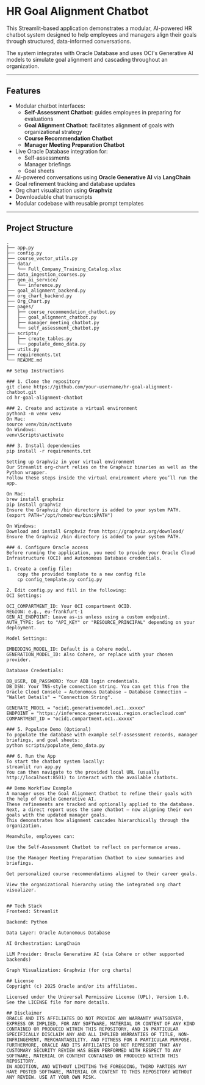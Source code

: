 # HR Goal Alignment Chatbot

This Streamlit-based application demonstrates a modular, AI-powered HR chatbot system designed to help employees and managers align their goals through structured, data-informed conversations.

The system integrates with Oracle Database and uses OCI's Generative AI models to simulate goal alignment and cascading throughout an organization.

---

## Features

- Modular chatbot interfaces:
  - **Self-Assessment Chatbot**: guides employees in preparing for evaluations
  - **Goal Alignment Chatbot**: facilitates alignment of goals with organizational strategy
  - **Course Recommendation Chatbot**
  - **Manager Meeting Preparation Chatbot**
- Live Oracle Database integration for:
  - Self-assessments
  - Manager briefings
  - Goal sheets
- AI-powered conversations using **Oracle Generative AI** via **LangChain**
- Goal refinement tracking and database updates
- Org chart visualization using **Graphviz**
- Downloadable chat transcripts
- Modular codebase with reusable prompt templates

---

##  Project Structure

```text
.
├── app.py
├── config.py
├── course_vector_utils.py
├── data/
│   └── Full_Company_Training_Catalog.xlsx
├── data_ingestion_courses.py
├── gen_ai_service/
│   └── inference.py
├── goal_alignment_backend.py
├── org_chart_backend.py
├── Org_Chart.py
├── pages/
│   ├── course_recommendation_chatbot.py
│   ├── goal_alignment_chatbot.py
│   ├── manager_meeting_chatbot.py
│   └── self_assessment_chatbot.py
├── scripts/
│   ├── create_tables.py
│   └── populate_demo_data.py
├── utils.py
├── requirements.txt
└── README.md

## Setup Instructions

### 1. Clone the repository
git clone https://github.com/your-username/hr-goal-alignment-chatbot.git
cd hr-goal-alignment-chatbot

### 2. Create and activate a virtual environment
python3 -m venv venv 
On Mac:
source venv/bin/activate
On Windows:
venv\Scripts\activate

### 3. Install dependencies
pip install -r requirements.txt

Setting up Graphviz in your virtual environment
Our Streamlit org‑chart relies on the Graphviz binaries as well as the Python wrapper.
Follow these steps inside the virtual environment where you’ll run the app.

On Mac:
brew install graphviz
pip install graphviz
Ensure the Graphviz /bin directory is added to your system PATH.
(export PATH="/opt/homebrew/bin:$PATH")

On Windows:
Download and install Graphviz from https://graphviz.org/download/
Ensure the Graphviz /bin directory is added to your system PATH.

### 4. Configure Oracle access
Before running the application, you need to provide your Oracle Cloud Infrastructure (OCI) and Autonomous Database credentials.

1. Create a config file: 
    copy the provided template to a new config file
    cp config_template.py config.py

2. Edit config.py and fill in the following: 
OCI Settings:

OCI_COMPARTMENT_ID: Your OCI compartment OCID.
REGION: e.g., eu-frankfurt-1
GEN_AI_ENDPOINT: Leave as-is unless using a custom endpoint.
AUTH_TYPE: Set to "API_KEY" or "RESOURCE_PRINCIPAL" depending on your deployment.

Model Settings:

EMBEDDING_MODEL_ID: Default is a Cohere model.
GENERATION_MODEL_ID: Also Cohere, or replace with your chosen provider.

Database Credentials:

DB_USER, DB_PASSWORD: Your ADB login credentials.
DB_DSN: Your TNS-style connection string. You can get this from the Oracle Cloud Console → Autonomous Database → Database Connection → "Wallet Details" → "Connection String".

GENERATE_MODEL = "ocid1.generativemodel.oc1..xxxxx"
ENDPOINT = "https://inference.generativeai.region.oraclecloud.com"
COMPARTMENT_ID = "ocid1.compartment.oc1..xxxxx"

### 5. Populate Demo (Optional)
To populate the database with example self-assessment records, manager briefings, and goal sheets:
python scripts/populate_demo_data.py

### 6. Run the App
To start the chatbot system locally:
streamlit run app.py
You can then navigate to the provided local URL (usually http://localhost:8501) to interact with the available chatbots.

## Demo Workflow Example
A manager uses the Goal Alignment Chatbot to refine their goals with the help of Oracle Generative AI.
These refinements are tracked and optionally applied to the database.
Next, a direct report uses the same chatbot — now aligning their own goals with the updated manager goals.
This demonstrates how alignment cascades hierarchically through the organization.

Meanwhile, employees can:

Use the Self-Assessment Chatbot to reflect on performance areas.

Use the Manager Meeting Preparation Chatbot to view summaries and briefings.

Get personalized course recommendations aligned to their career goals.

View the organizational hierarchy using the integrated org chart visualizer.


## Tech Stack
Frontend: Streamlit

Backend: Python

Data Layer: Oracle Autonomous Database

AI Orchestration: LangChain

LLM Provider: Oracle Generative AI (via Cohere or other supported backends)

Graph Visualization: Graphviz (for org charts)

## License
Copyright (c) 2025 Oracle and/or its affiliates.

Licensed under the Universal Permissive License (UPL), Version 1.0.
See the LICENSE file for more details.

## Disclaimer
ORACLE AND ITS AFFILIATES DO NOT PROVIDE ANY WARRANTY WHATSOEVER, EXPRESS OR IMPLIED, FOR ANY SOFTWARE, MATERIAL OR CONTENT OF ANY KIND CONTAINED OR PRODUCED WITHIN THIS REPOSITORY, AND IN PARTICULAR SPECIFICALLY DISCLAIM ANY AND ALL IMPLIED WARRANTIES OF TITLE, NON-INFRINGEMENT, MERCHANTABILITY, AND FITNESS FOR A PARTICULAR PURPOSE.
FURTHERMORE, ORACLE AND ITS AFFILIATES DO NOT REPRESENT THAT ANY CUSTOMARY SECURITY REVIEW HAS BEEN PERFORMED WITH RESPECT TO ANY SOFTWARE, MATERIAL OR CONTENT CONTAINED OR PRODUCED WITHIN THIS REPOSITORY.
IN ADDITION, AND WITHOUT LIMITING THE FOREGOING, THIRD PARTIES MAY HAVE POSTED SOFTWARE, MATERIAL OR CONTENT TO THIS REPOSITORY WITHOUT ANY REVIEW. USE AT YOUR OWN RISK.